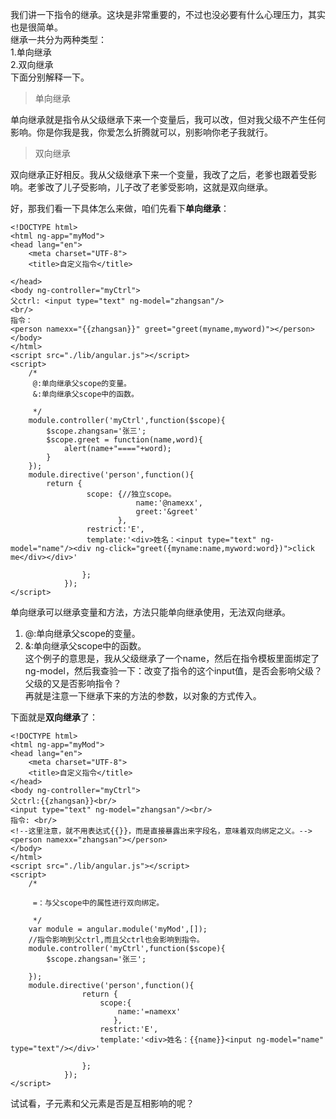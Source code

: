 我们讲一下指令的继承。这块是非常重要的，不过也没必要有什么心理压力，其实也是很简单。<br />
继承一共分为两种类型：<br />
1.单向继承 <br />
2.双向继承 <br />
下面分别解释一下。<br />
>单向继承

单向继承就是指令从父级继承下来一个变量后，我可以改，但对我父级不产生任何影响。你是你我是我，你爱怎么折腾就可以，别影响你老子我就行。

>双向继承

双向继承正好相反。我从父级继承下来一个变量，我改了之后，老爹也跟着受影响。老爹改了儿子受影响，儿子改了老爹受影响，这就是双向继承。

好，那我们看一下具体怎么来做，咱们先看下**单向继承**：<br />

```
<!DOCTYPE html>
<html ng-app="myMod">
<head lang="en">
    <meta charset="UTF-8">
    <title>自定义指令</title>

</head>
<body ng-controller="myCtrl">
父ctrl: <input type="text" ng-model="zhangsan"/>
<br/>
指令：
<person namexx="{{zhangsan}}" greet="greet(myname,myword)"></person>
</body>
</html>
<script src="./lib/angular.js"></script>
<script>
    /*
     @:单向继承父scope的变量。
     &:单向继承父scope中的函数。

     */
    module.controller('myCtrl',function($scope){
        $scope.zhangsan='张三';
        $scope.greet = function(name,word){
            alert(name+"===="+word);
        }
    });
    module.directive('person',function(){
        return {
                 scope: {//独立scope。
                            name:'@namexx',
                            greet:'&greet'
                        },
                 restrict:'E',
                 template:'<div>姓名：<input type="text" ng-model="name"/><div ng-click="greet({myname:name,myword:word})">click me</div></div>'

                };
            });
</script>
```
单向继承可以继承变量和方法，方法只能单向继承使用，无法双向继承。<br />
1.   @:单向继承父scope的变量。<br />
2.   &:单向继承父scope中的函数。<br />
这个例子的意思是，我从父级继承了一个name，然后在指令模板里面绑定了ng-model，然后我查验一下：改变了指令的这个input值，是否会影响父级？父级的又是否影响指令？<br />
再就是注意一下继承下来的方法的参数，以对象的方式传入。<br />

下面就是**双向继承**了：<br />

```
<!DOCTYPE html>
<html ng-app="myMod">
<head lang="en">
    <meta charset="UTF-8">
    <title>自定义指令</title>
</head>
<body ng-controller="myCtrl">
父ctrl:{{zhangsan}}<br/>
<input type="text" ng-model="zhangsan"/><br/>
指令: <br/>
<!--这里注意，就不用表达式{{}}，而是直接暴露出来字段名，意味着双向绑定之义。-->
<person namexx="zhangsan"></person>
</body>
</html>
<script src="./lib/angular.js"></script>
<script>
    /*

     =：与父scope中的属性进行双向绑定。

     */
    var module = angular.module('myMod',[]);
    //指令影响到父ctrl,而且父ctrl也会影响到指令。
    module.controller('myCtrl',function($scope){
        $scope.zhangsan='张三';

    });
    module.directive('person',function(){
                return {
                    scope:{
                        name:'=namexx'
                       },
                    restrict:'E',
                    template:'<div>姓名：{{name}}<input ng-model="name" type="text"/></div>'

                };
            });
</script>
```
试试看，子元素和父元素是否是互相影响的呢？

